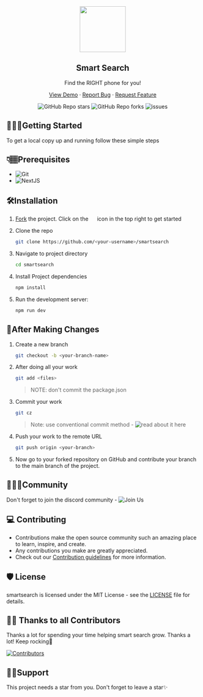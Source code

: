 <div id="top"></div>
<div align="center">
    <img src="https://user-images.githubusercontent.com/78784850/187615092-075c157d-5f88-4b9d-984e-e7260f885914.png" width="120px">
    <h2>Smart Search</h2>
    <p>Find the RIGHT phone for you!</p>
    <p align="center">
        <a href="https://smartsearch.up.railway.app/">View Demo</a>
        ·
        <a href="https://github.com/Dun-sin/smartsearch/issues">Report Bug</a>
        ·
        <a href="https://github.com/Dun-sin/smartsearch/issues">Request Feature</a>
    </p>
    <img alt="GitHub Repo stars" src="https://img.shields.io/github/stars/Dun-sin/smartsearch">
    <img alt="GitHub Repo forks" src="https://img.shields.io/github/forks/Dun-sin/smartsearch">
    <img alt="issues" src="https://img.shields.io/github/issues/Dun-sin/smartsearch"> </br>
</div>

## 🧑🏾‍💻Getting Started
To get a local copy up and running follow these simple steps

## 👇🏽Prerequisites
- ![Git](https://git-scm.com/downloads)
- ![NextJS](https://nextjs.org/docs)

## 🛠️Installation

1. [Fork](https://github.com/Dun-sin/smartsearch/fork) the project. Click on the <a href="https://github.com/Dun-sin/smartsearch/fork"><img src="https://i.imgur.com/G4z1kEe.png" height="15" width="15"></a> icon in the top right to get started
2. Clone the repo
    ```bash
    git clone https://github.com/<your-username>/smartsearch
    ```
3. Navigate to project directory
    ```bash
    cd smartsearch
    ```
4. Install Project dependencies
    ```bash
    npm install
    ``` 

5. Run the development server:
    ```bash
    npm run dev
    ``` 

## 🥂After Making Changes
1. Create a new branch 
    ```bash
    git checkout -b <your-branch-name>
    ```
2. After doing all your work 
    ```bash
    git add <files>
    ``` 
    > NOTE: don't commit the package.json
3. Commit your work 
    ```bash
    git cz
    ```
    > Note: use conventional commit method - ![read about it here](https://www.conventionalcommits.org/en/v1.0.0/)
4. Push your work to the remote URL 
    ```bash
    git push origin <your-branch>
    ```

5. Now go to your forked repository on GitHub and contribute your branch to the main branch of the project.

## 👨‍👩‍👦Community
Don't forget to join the discord community - ![Join Us](https://discord.gg/KUWjx4fygJ)

## 💻 Contributing
- Contributions make the open source community such an amazing place to learn, inspire, and create. 
- Any contributions you make are greatly appreciated.
- Check out our [Contribution guidelines](https://github.com/Dun-sin/smartsearch/blob/main/CONTRIBUTING.md#contribution-guidelines) for more information.

## 🛡️ License

smartsearch is licensed under the MIT License - see the [LICENSE](LICENSE) file for details.

## 💪🏽 Thanks to all Contributors

Thanks a lot for spending your time helping smart search grow. Thanks a lot! Keep rocking🍻

[![Contributors](https://contrib.rocks/image?repo=Dun-sin/smartsearch)](https://github.com/Dun-sin/smartsearch/graphs/contributors)

## 🙏🏽Support
This project needs a star️ from you. Don't forget to leave a star✨
